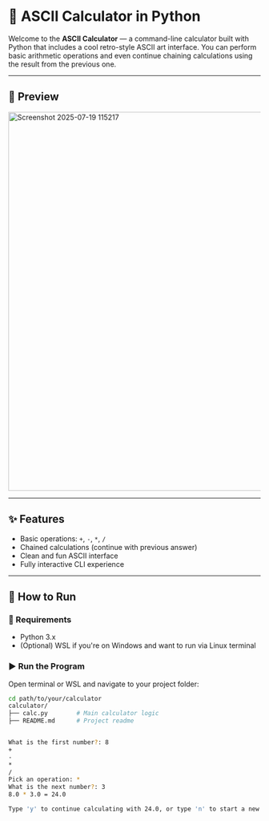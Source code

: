 # 🧮 ASCII Calculator in Python

Welcome to the **ASCII Calculator** — a command-line calculator built with Python that includes a cool retro-style ASCII art interface. You can perform basic arithmetic operations and even continue chaining calculations using the result from the previous one.

---

## 📸 Preview

<img width="1216" height="756" alt="Screenshot 2025-07-19 115217" src="https://github.com/user-attachments/assets/9ad57c70-fadf-4cee-9c50-38fa49f6d917" />


---

## ✨ Features

- Basic operations: `+`, `-`, `*`, `/`
- Chained calculations (continue with previous answer)
- Clean and fun ASCII interface
- Fully interactive CLI experience

---

## 🚀 How to Run

### 🔧 Requirements
- Python 3.x
- (Optional) WSL if you're on Windows and want to run via Linux terminal

### ▶️ Run the Program

Open terminal or WSL and navigate to your project folder:
```bash
cd path/to/your/calculator
calculator/
├── calc.py        # Main calculator logic
├── README.md      # Project readme


What is the first number?: 8
+  
-  
*  
/
Pick an operation: *
What is the next number?: 3
8.0 * 3.0 = 24.0

Type 'y' to continue calculating with 24.0, or type 'n' to start a new calculation:

